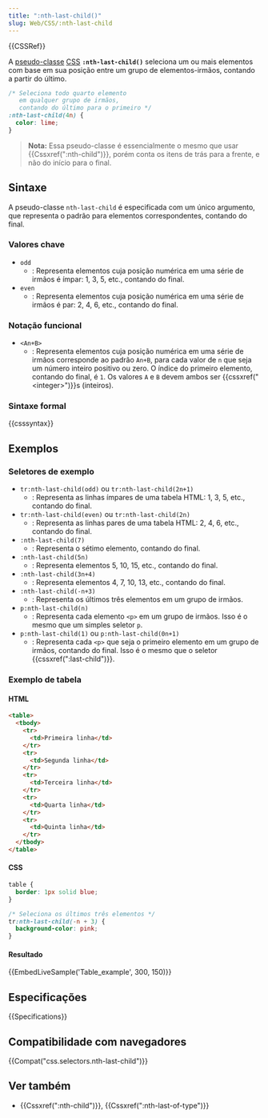 ```yaml
---
title: ":nth-last-child()"
slug: Web/CSS/:nth-last-child
---
```


{{CSSRef}}

A [pseudo-classe](/pt-BR/docs/Web/CSS/Pseudo-classes) [CSS](/pt-BR/docs/Web/CSS) **`:nth-last-child()`** seleciona um ou mais elementos com base em sua posição entre um grupo de elementos-irmãos, contando a partir do último.

```css
/* Seleciona todo quarto elemento
   em qualquer grupo de irmãos,
   contando do último para o primeiro */
:nth-last-child(4n) {
  color: lime;
}
```

> **Nota:** Essa pseudo-classe é essencialmente o mesmo que usar {{Cssxref(":nth-child")}}, porém conta os itens de trás para a frente, e não do início para o final.

## Sintaxe

A pseudo-classe `nth-last-child` é especificada com um único argumento, que representa o padrão para elementos correspondentes, contando do final.

### Valores chave

- `odd`
  - : Representa elementos cuja posição numérica em uma série de irmãos é ímpar: 1, 3, 5, etc., contando do final.
- `even`
  - : Representa elementos cuja posição numérica em uma série de irmãos é par: 2, 4, 6, etc., contando do final.

### Notação funcional

- `<An+B>`
  - : Representa elementos cuja posição numérica em uma série de irmãos corresponde ao padrão `An+B`, para cada valor de `n` que seja um número inteiro positivo ou zero. O índice do primeiro elemento, contando do final, é `1`. Os valores `A` e `B` devem ambos ser {{cssxref("&lt;integer&gt;")}}s (inteiros).

### Sintaxe formal

{{csssyntax}}

## Exemplos

### Seletores de exemplo

- `tr:nth-last-child(odd)` ou `tr:nth-last-child(2n+1)`
  - : Representa as linhas ímpares de uma tabela HTML: 1, 3, 5, etc., contando do final.
- `tr:nth-last-child(even)` ou `tr:nth-last-child(2n)`
  - : Representa as linhas pares de uma tabela HTML: 2, 4, 6, etc., contando do final.
- `:nth-last-child(7)`
  - : Representa o sétimo elemento, contando do final.
- `:nth-last-child(5n)`
  - : Representa elementos 5, 10, 15, etc., contando do final.
- `:nth-last-child(3n+4)`
  - : Representa elementos 4, 7, 10, 13, etc., contando do final.
- `:nth-last-child(-n+3)`
  - : Representa os últimos três elementos em um grupo de irmãos.
- `p:nth-last-child(n)`
  - : Representa cada elemento `<p>` em um grupo de irmãos. Isso é o mesmo que um simples seletor `p`.
- `p:nth-last-child(1)` ou `p:nth-last-child(0n+1)`
  - : Representa cada `<p>` que seja o primeiro elemento em um grupo de irmãos, contando do final. Isso é o mesmo que o seletor {{cssxref(":last-child")}}.

### Exemplo de tabela

#### HTML

```html
<table>
  <tbody>
    <tr>
      <td>Primeira linha</td>
    </tr>
    <tr>
      <td>Segunda linha</td>
    </tr>
    <tr>
      <td>Terceira linha</td>
    </tr>
    <tr>
      <td>Quarta linha</td>
    </tr>
    <tr>
      <td>Quinta linha</td>
    </tr>
  </tbody>
</table>
```

#### CSS

```css
table {
  border: 1px solid blue;
}

/* Seleciona os últimos três elementos */
tr:nth-last-child(-n + 3) {
  background-color: pink;
}
```

#### Resultado

{{EmbedLiveSample('Table_example', 300, 150)}}

## Especificações

{{Specifications}}

## Compatibilidade com navegadores

{{Compat("css.selectors.nth-last-child")}}

## Ver também

- {{Cssxref(":nth-child")}}, {{Cssxref(":nth-last-of-type")}}
